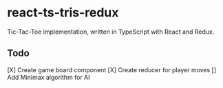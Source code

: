 # react-ts-tris-redux

Tic-Tac-Toe implementation, written in TypeScript with React and Redux.

## Todo

[X] Create game board component
[X] Create reducer for player moves
[] Add Minimax algorithm for AI
